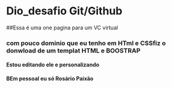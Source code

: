 # Dio_desafio Git/Github
##Essa é uma one pagina para um VC virtual
### com pouco dominio que eu tenho em HTml e CSSfiz o donwload de um templat  HTML e BOOSTRAP 
#### Estou editando ele e personalizando
#### BEm pessoal eu só Rosário Paixão 

